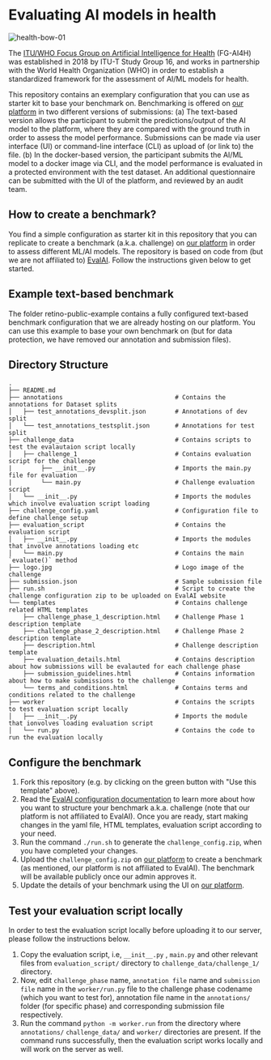 # Evaluating AI models in health
![health-bow-01](https://user-images.githubusercontent.com/53757856/134309621-0fa65f0a-2310-4f22-aa03-4b0298f12cd6.png)

The [ITU/WHO Focus Group on Artificial Intelligence for Health](https://itu.int/go/fgai4h/) (FG-AI4H) was established in 2018 by ITU-T Study Group 16, and works in partnership with the World Health Organization (WHO) in order to establish a standardized framework for the assessment of AI/ML models for health.

This repository contains an exemplary configuration that you can use as starter kit to base your benchmark on. Benchmarking is offered on [our platform](https://health.aiaudit.org) in two different versions of submissions: (a) The text-based version allows the participant to submit the predictions/output of the AI model to the platform, where they are compared with the ground truth in order to assess the model performance. Submissions can be made via user interface (UI) or command-line interface (CLI) as upload of (or link to) the file. (b) In the docker-based version, the participant submits the AI/ML model to a docker image via CLI, and the model performance is evaluated in a protected environment with the test dataset. An additional questionnaire can be submitted with the UI of the platform, and reviewed by an audit team.

## How to create a benchmark?

You find a simple configuration as starter kit in this repository that you can replicate to create a benchmark (a.k.a. challenge) on [our platform](https://health.aiaudit.org) in order to assess different ML/AI models. The repository is based on code from (but we are not affiliated to) [EvalAI](https://github.com/cloud-cv/evalai). Follow the instructions given below to get started. 

## Example text-based benchmark

The folder retino-public-example contains a fully configured text-based benchmark configuration that we are already hosting on our platform. You can use this example to base your own benchmark on (but for data protection, we have removed our annotation and submission files).

## Directory Structure

```
.
├── README.md
├── annotations                               # Contains the annotations for Dataset splits
│   ├── test_annotations_devsplit.json        # Annotations of dev split
│   └── test_annotations_testsplit.json       # Annotations for test split
├── challenge_data                            # Contains scripts to test the evalautaion script locally
│   ├── challenge_1                           # Contains evaluation script for the challenge
|        ├── __init__.py                      # Imports the main.py file for evaluation
|        └── main.py                          # Challenge evaluation script
│   └── __init__.py                           # Imports the modules which involve evaluation script loading
├── challenge_config.yaml                     # Configuration file to define challenge setup
├── evaluation_script                         # Contains the evaluation script
│   ├── __init__.py                           # Imports the modules that involve annotations loading etc
│   └── main.py                               # Contains the main `evaluate()` method
├── logo.jpg                                  # Logo image of the challenge
├── submission.json                           # Sample submission file
├── run.sh                                    # Script to create the challenge configuration zip to be uploaded on EvalAI website
└── templates                                 # Contains challenge related HTML templates
    ├── challenge_phase_1_description.html    # Challenge Phase 1 description template
    ├── challenge_phase_2_description.html    # Challenge Phase 2 description template
    ├── description.html                      # Challenge description template
    ├── evaluation_details.html               # Contains description about how submissions will be evalauted for each challenge phase
    ├── submission_guidelines.html            # Contains information about how to make submissions to the challenge
    └── terms_and_conditions.html             # Contains terms and conditions related to the challenge
├── worker                                    # Contains the scripts to test evaluation script locally
│   ├── __init__.py                           # Imports the module that ionvolves loading evaluation script
│   └── run.py                                # Contains the code to run the evaluation locally
```

## Configure the benchmark

1. Fork this repository (e.g. by clicking on the green button with "Use this template" above).
2. Read the [EvalAI configuration documentation](https://evalai.readthedocs.io/en/latest/configuration.html) to learn more about how you want to structure your benchmark a.k.a. challenge (note that our platform is not affiliated to EvalAI). Once you are ready, start making changes in the yaml file, HTML templates, evaluation script according to your need.
3. Run the command `./run.sh` to generate the `challenge_config.zip`, when you have completed your changes.
4. Upload the `challenge_config.zip` on [our platform](https://health.aiaudit.org) to create a benchmark (as mentioned, our platform is not affiliated to EvalAI). The benchmark will be available publicly once our admin approves it.
5. Update the details of your benchmark using the UI on [our platform](https://health.aiaudit.org).

## Test your evaluation script locally

In order to test the evaluation script locally before uploading it to our server, please follow the instructions below.
1. Copy the evaluation script, i.e, `__init__.py` , `main.py` and other relevant files from `evaluation_script/` directory to `challenge_data/challenge_1/` directory.
2. Now, edit `challenge_phase` name, `annotation file` name and `submission file` name in the `worker/run.py` file to the challenge phase codename (which you want to test for), annotation file name in the `annotations/` folder (for specific phase) and corresponding submission file respectively.
3. Run the command `python -m worker.run` from the directory where `annotations/` `challenge_data/` and `worker/` directories are present. If the command runs successfully, then the evaluation script works locally and will work on the server as well.
